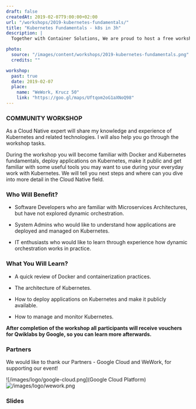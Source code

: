 ```yaml
---
draft: false
createdAt: 2019-02-07T9:00:00+02:00
url: "/workshops/2019-kubernetes-fundamentals/"
title: "Kubernetes Fundamentals - k8s in 3h"
description: |
  Together with Container Solutions, We are proud to host a free workshop for the Cloud Native Community. We will guide a group of 25 participants through the basics of Kubernetes giving a hands on experience with our tutorial.

photo:
  source: "/images/content/workshops/2019-kubernetes-fundamentals.png"
  credits: ""

workshop:
  past: true
  date: 2019-02-07
  place:
    name: "WeWork, Krucz 50"
    link: "https://goo.gl/maps/Uftqom2oG1aXNoQ98"
---
```


### COMMUNITY WORKSHOP

As a Cloud Native expert will share my knowledge and experience of Kubernetes and related technologies. I will also help you go through the workshop tasks.

During the workshop you will become familiar with Docker and Kubernetes fundamentals, deploy applications on Kubernetes, make it public and get familiar with some useful tools you may want to use during your everyday work with Kubernetes. We will tell you next steps and where can you dive into more detail in the Cloud Native field.

### Who Will Benefit?

- Software Developers who are familiar with Microservices Architectures, but have not explored dynamic orchestration.

- System Admins who would like to understand how applications are deployed and managed on Kubernetes.

- IT enthusiasts who would like to learn through experience how dynamic orchestration works in practice.

### What You Will Learn?

- A quick review of Docker and containerization practices.

- The architecture of Kubernetes.

- How to deploy applications on Kubernetes and make it publicly available.

- How to manage and monitor Kubernetes.

**After completion of the workshop all participants will receive vouchers for Qwiklabs by Google, so you can learn more afterwards.**

### Partners

We would like to thank our Partners - Google Cloud and WeWork, for supporting our event!

![/images/logo/google-cloud.png](Google Cloud Platform)
![/images/logo/wework.png](WeWork)

### Slides

<content-slideshare id="20TuQrnhdBDqVO"></content-slideshare>
